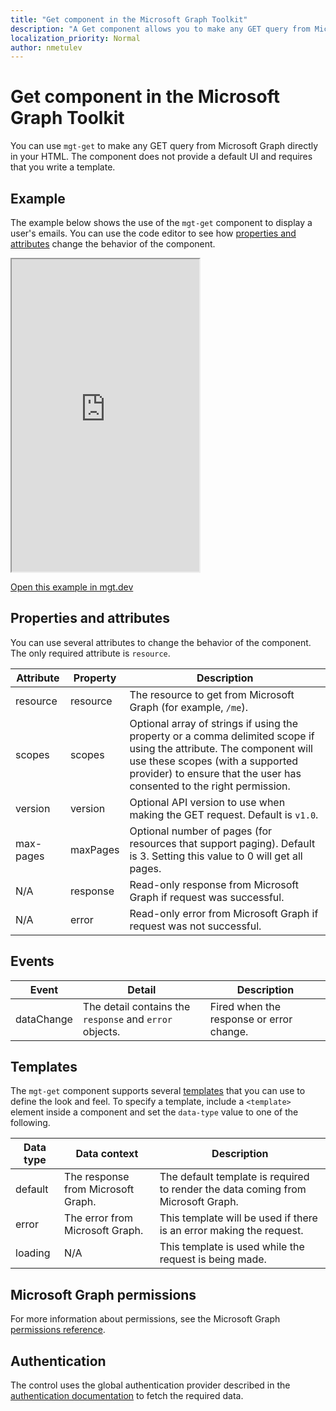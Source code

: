 ```yaml
---
title: "Get component in the Microsoft Graph Toolkit"
description: "A Get component allows you to make any GET query from Microsoft Graph directly in your HTML."
localization_priority: Normal
author: nmetulev
---
```


# Get component in the Microsoft Graph Toolkit

You can use `mgt-get` to make any GET query from Microsoft Graph directly in your HTML. The component does not provide a default UI and requires that you write a template.

## Example

The example below shows the use of the `mgt-get` component to display a user's emails. You can use the code editor to see how [properties and attributes](#Properties-and-attributes) change the behavior of the component.

<iframe src="https://mgt.dev/iframe.html?id=components-mgt-get--get-email&source=docs" height="500"></iframe>

[Open this example in mgt.dev](https://mgt.dev/?path=/story/components-mgt-get--get-email&source=docs)

## Properties and attributes

You can use several attributes to change the behavior of the component. The only required attribute is `resource`.

| Attribute | Property  | Description |
| --- | --- | --- |
| resource | resource | The resource to get from Microsoft Graph (for example, `/me`). |
| scopes | scopes | Optional array of strings if using the property or a comma delimited scope if using the attribute. The component will use these scopes (with a supported provider) to ensure that the user has consented to the right permission. |
| version | version | Optional API version to use when making the GET request. Default is `v1.0`.  |
| max-pages | maxPages | Optional number of pages (for resources that support paging). Default is 3. Setting this value to 0 will get all pages.  |
| N/A | response | Read-only response from Microsoft Graph if request was successful.  |
| N/A |error| Read-only error from Microsoft Graph if request was not successful. |

## Events
| Event | Detail | Description |
| --- | --- | --- |
| dataChange | The detail contains the `response` and `error` objects. | Fired when the response or error change. |

## Templates

The `mgt-get` component supports several [templates](../templates.md) that you can use to define the look and feel. To specify a template, include a `<template>` element inside a component and set the `data-type` value to one of the following.

| Data type | Data context | Description |
| --- | --- | --- |
| default | The response from Microsoft Graph. | The default template is required to render the data coming from Microsoft Graph. |
| error | The error from Microsoft Graph. | This template will be used if there is an error making the request. |
| loading | N/A | This template is used while the request is being made. |

## Microsoft Graph permissions

For more information about permissions, see the Microsoft Graph [permissions reference](https://docs.microsoft.com/graph/permissions-reference). 

## Authentication

The control uses the global authentication provider described in the [authentication documentation](./../providers.md) to fetch the required data.
